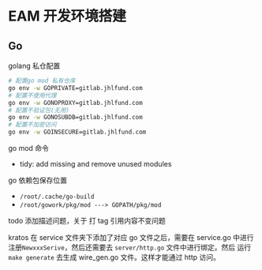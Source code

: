 # EAM 开发环境搭建

## Go

golang 私仓配置

```bash
# 配置go mod 私有仓库
go env -w GOPRIVATE=gitlab.jhlfund.com
# 配置不使用代理
go env -w GONOPROXY=gitlab.jhlfund.com
# 配置不验证包(无用)
go env -w GONOSUBDB=gitlab.jhlfund.com
# 配置不加密访问
go env -w GOINSECURE=gitlab.jhlfund.com
```

go mod 命令

- tidy: add missing and remove unused modules

go 依赖包保存位置

- `/root/.cache/go-build`
- `/root/gowork/pkg/mod ---> GOPATH/pkg/mod`

todo 添加描述问题，关于 打 tag 引用内容不变问题

kratos 在 service 文件夹下添加了对应 go 文件之后，需要在 service.go 中进行注册`NewxxxSerive`，然后还需要去 `server/http.go` 文件中进行绑定。然后 运行 `make generate` 去生成 wire_gen.go 文件。这样才能通过 http 访问。
